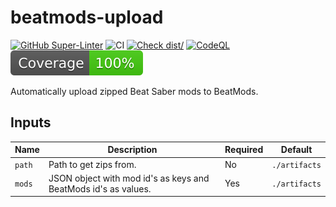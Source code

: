 # beatmods-upload

[![GitHub Super-Linter](https://github.com/aeroluna/beatmods-upload/actions/workflows/linter.yml/badge.svg)](https://github.com/super-linter/super-linter)
![CI](https://github.com/aeroluna/beatmods-upload/actions/workflows/ci.yml/badge.svg)
[![Check dist/](https://github.com/aeroluna/beatmods-upload/actions/workflows/check-dist.yml/badge.svg)](https://github.com/aeroluna/beatmods-upload/actions/workflows/check-dist.yml)
[![CodeQL](https://github.com/aeroluna/beatmods-upload/actions/workflows/codeql-analysis.yml/badge.svg)](https://github.com/aeroluna/beatmods-upload/actions/workflows/codeql-analysis.yml)
[![Coverage](./badges/coverage.svg)](./badges/coverage.svg)

Automatically upload zipped Beat Saber mods to BeatMods.

## Inputs

| Name   | Description                                                    | Required | Default       |
| ------ | -------------------------------------------------------------- | -------- | ------------- |
| `path` | Path to get zips from.                                         | No       | `./artifacts` |
| `mods` | JSON object with mod id's as keys and BeatMods id's as values. | Yes      | `./artifacts` |
